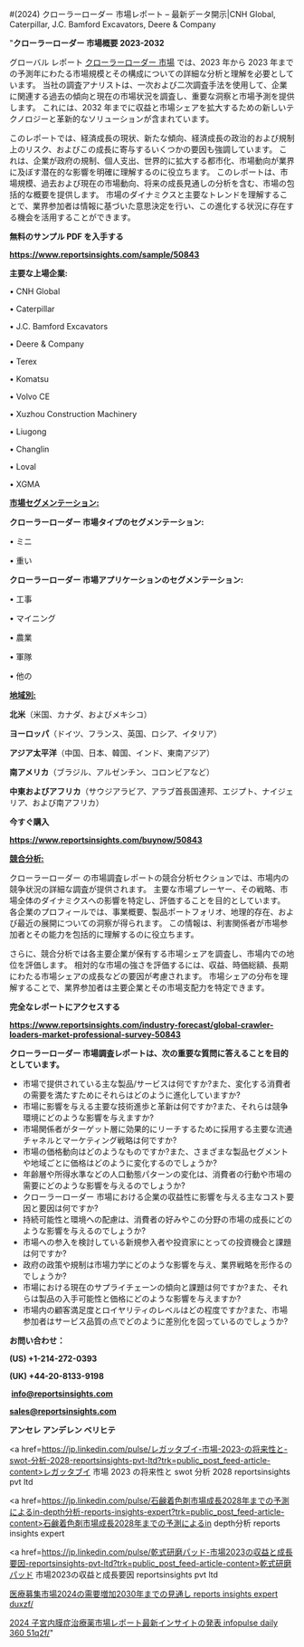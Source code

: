 #(2024) クローラーローダー 市場レポート – 最新データ開示|CNH Global, Caterpillar, J.C. Bamford Excavators, Deere & Company

"<strong>クローラーローダー 市場概要 2023-2032</strong>

グローバル レポート <a href=https://www.reportsinsights.com/sample/50843>クローラーローダー 市場</a> では、2023 年から 2023 年までの予測年にわたる市場規模とその構成についての詳細な分析と理解を必要としています。 当社の調査アナリストは、一次および二次調査手法を使用して、企業に関連する過去の傾向と現在の市場状況を調査し、重要な洞察と市場予測を提供します。 これには、2032 年までに収益と市場シェアを拡大​​するための新しいテクノロジーと革新的なソリューションが含まれています。

このレポートでは、経済成長の現状、新たな傾向、経済成長の政治的および規制上のリスク、およびこの成長に寄与するいくつかの要因も強調しています。 これは、企業が政府の規制、個人支出、世界的に拡大する都市化、市場動向が業界に及ぼす潜在的な影響を明確に理解するのに役立ちます。 このレポートは、市場規模、過去および現在の市場動向、将来の成長見通しの分析を含む、市場の包括的な概要を提供します。 市場のダイナミクスと主要なトレンドを理解することで、業界参加者は情報に基づいた意思決定を行い、この進化する状況に存在する機会を活用することができます。

<strong><b>無料のサンプル PDF を入手する</b></strong>

<a href=https://www.reportsinsights.com/sample/50843><strong><u>https://www.reportsinsights.com/sample/50843</u></strong></a>

<strong>主要な上場企業:</strong>

• CNH Global

• Caterpillar

• J.C. Bamford Excavators

• Deere & Company

• Terex

• Komatsu

• Volvo CE

• Xuzhou Construction Machinery

• Liugong

• Changlin

• Loval

• XGMA

<strong><u>市場セグメンテーション</u></strong><strong><u>:</u></strong>

<strong>クローラーローダー 市場タイプのセグメンテーション:</strong>

• ミニ

• 重い

<strong>クローラーローダー 市場アプリケーションのセグメンテーション:</strong>

• 工事

• マイニング

• 農業

• 軍隊

• 他の

<strong><u>地域別</u></strong><strong><u>:</u></strong>

<strong>北米</strong>（米国、カナダ、およびメキシコ）

<strong>ヨーロッパ</strong>（ドイツ、フランス、英国、ロシア、イタリア）

<strong>アジア太平洋</strong>（中国、日本、韓国、インド、東南アジア）

<strong>南アメリカ</strong>（ブラジル、アルゼンチン、コロンビアなど）

<strong>中東およびアフリカ</strong>（サウジアラビア、アラブ首長国連邦、エジプト、ナイジェリア、および南アフリカ）

<strong>今すぐ購入</strong>

<a href=https://www.reportsinsights.com/buynow/50843><strong><u>https://www.reportsinsights.com/buynow/50843</u></strong></a>

<strong><u>競合分析:</u></strong>

クローラーローダー の市場調査レポートの競合分析セクションでは、市場内の競争状況の詳細な調査が提供されます。 主要な市場プレーヤー、その戦略、市場全体のダイナミクスへの影響を特定し、評価することを目的としています。 各企業のプロフィールでは、事業概要、製品ポートフォリオ、地理的存在、および最近の展開についての洞察が得られます。 この情報は、利害関係者が市場参加者とその能力を包括的に理解するのに役立ちます。

さらに、競合分析では各主要企業が保有する市場シェアを調査し、市場内での地位を評価します。 相対的な市場の強さを評価するには、収益、時価総額、長期にわたる市場シェアの成長などの要因が考慮されます。 市場シェアの分布を理解することで、業界参加者は主要企業とその市場支配力を特定できます。

<strong>完全なレポートにアクセスする</strong>

<a href=https://www.reportsinsights.com/industry-forecast/global-crawler-loaders-market-professional-survey-50843><strong><u><b>https://www.reportsinsights.com/industry-forecast/global-crawler-loaders-market-professional-survey-50843</b></u></strong></a>

<strong><b>クローラーローダー 市場調査レポートは、次の重要な質問に答えることを目的としています。</b></strong>
<ul>
  <li>市場で提供されている主な製品/サービスは何ですか?また、変化する消費者の需要を満たすためにそれらはどのように進化していますか?</li>
  <li>市場に影響を与える主要な技術進歩と革新は何ですか?また、それらは競争環境にどのような影響を与えますか?</li>
  <li>市場関係者がターゲット層に効果的にリーチするために採用する主要な流通チャネルとマーケティング戦略は何ですか?</li>
  <li>市場の価格動向はどのようなものですか?また、さまざまな製品セグメントや地域ごとに価格はどのように変化するのでしょうか?</li>
  <li>年齢層や所得水準などの人口動態パターンの変化は、消費者の行動や市場の需要にどのような影響を与えるのでしょうか?</li>
  <li>クローラーローダー 市場における企業の収益性に影響を与える主なコスト要因と要因は何ですか?</li>
  <li>持続可能性と環境への配慮は、消費者の好みやこの分野の市場の成長にどのような影響を与えるのでしょうか?</li>
  <li>市場への参入を検討している新規参入者や投資家にとっての投資機会と課題は何ですか?</li>
  <li>政府の政策や規制は市場力学にどのような影響を与え、業界戦略を形作るのでしょうか?</li>
  <li>市場における現在のサプライチェーンの傾向と課題は何ですか?また、それらは製品の入手可能性と価格にどのような影響を与えますか?</li>
  <li>市場内の顧客満足度とロイヤリティのレベルはどの程度ですか?また、市場参加者はサービス品質の点でどのように差別化を図っているのでしょうか?</li>
</ul>
<strong>お問い合わせ：</strong>

<strong>(US) +1-214-272-0393</strong>

<strong>(UK) +44-20-8133-9198</strong>

<strong> </strong><a href=info@reportsinsights.com><strong><u>info@reportsinsights.com</u></strong></a>

<a href=sales@reportsinsights.com><strong><u>sales@reportsinsights.com</u></strong></a>

<strong>アンセレ アンデレン ベリヒテ</strong>

<a href=https://jp.linkedin.com/pulse/レガッタブイ-市場-2023-の将来性と-swot-分析-2028-reportsinsights-pvt-ltd?trk=public_post_feed-article-content>レガッタブイ 市場 2023 の将来性と swot 分析 2028 reportsinsights pvt ltd</a>

<a href=https://jp.linkedin.com/pulse/石鹸着色剤市場成長2028年までの予測によるin-depth分析-reports-insights-expert?trk=public_post_feed-article-content>石鹸着色剤市場成長2028年までの予測によるin depth分析 reports insights expert</a>

<a href=https://jp.linkedin.com/pulse/乾式研磨パッド-市場2023の収益と成長要因-reportsinsights-pvt-ltd?trk=public_post_feed-article-content>乾式研磨パッド 市場2023の収益と成長要因 reportsinsights pvt ltd</a>

<a href=https://www.linkedin.com/pulse/医療募集市場2024の需要増加2030年までの見通し-reports-insights-expert-duxzf/>医療募集市場2024の需要増加2030年までの見通し reports insights expert duxzf/</a>

<a href=https://www.linkedin.com/pulse/2024-子宮内膜症治療薬市場レポート最新インサイトの発表-infopulse-daily-360-51q2f/>2024 子宮内膜症治療薬市場レポート最新インサイトの発表 infopulse daily 360 51q2f/</a>"
